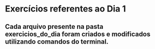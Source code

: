 # Exercícios referentes ao Dia 1

## Cada arquivo presente na pasta exercicios_do_dia foram criados e modificados utilizando comandos do terminal.